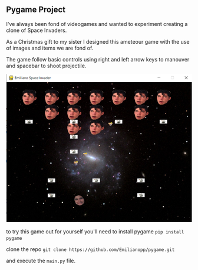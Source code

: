 ## Pygame Project

I've always been fond of videogames and wanted to experiment creating a clone of Space Invaders.

As a Christmas gift to my sister I designed this ameteour game with the use of images and items we are fond of. 

The game follow basic controls using right and left arrow keys to manouver and spacebar to shoot projectile. 


![png](https://github.com/Emilianopp/pygame/blob/main/demo.png?raw=true)



to try this game out for yourself you'll need to install pygame
`pip install pygame`

clone the repo 
 `git clone https://github.com/Emilianopp/pygame.git`
 
 and execute the `main.py` file.

